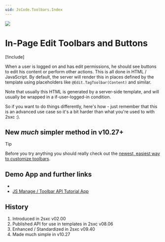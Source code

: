 ```yaml
---
uid: JsCode.Toolbars.Index
---
```


<img src="~/assets/features/toolbar.svg" class="feature">

# In-Page Edit Toolbars and Buttons

[!include[](~/pages/basics/stack/_shared-float-summary.md)]
<style>.context-box-summary .edit-custom { visibility: visible; } </style>

When a user is logged on and has edit permissions, he should see buttons to edit his content or perform other actions. This is all done in HTML / JavaScript. By default, the server will render this in places defined by the template using placeholders like `@Edit.TagToolbar(Content)` and similar.

Note that usually this HTML is generated by a server-side template, and will usually be wrapped in a if-user-logged-in condition.

So if you want to do things differently, here's how - just remember that this is an advanced use case so it's a bit harder than what you're used to with 2sxc :).

## New _much_ simpler method in v10.27+

> [!TIP]
> Before you try anything you should really check out the [newest, easiest way to customize toolbars](xref:JsCode.Toolbars.Simple). 

## Demo App and further links

* [](xref:Tut.Toolbar)
* [JS Manage / Toolbar API Tutorial App](http://2sxc.org/en/apps/app/tutorial-for-the-javascript-apis-and-custom-toolbars)

## History
1. Introduced in 2sxc v02.00
2. Published API for use in templates in 2sxc v08.06
3. Enhanced / Standardized in 2sxc v09.40
1. Made much simple in v10.27